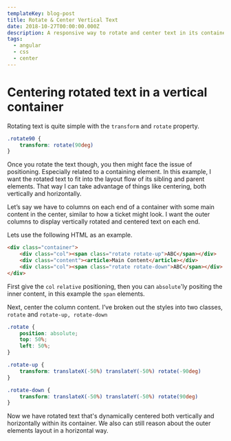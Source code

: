```yaml
---
templateKey: blog-post
title: Rotate & Center Vertical Text
date: 2018-10-27T00:00:00.000Z
description: A responsive way to rotate and center text in its container
tags:
  - angular
  - css
  - center
---
```


# Centering rotated text in a vertical container

Rotating text is quite simple with the `transform` and `rotate` property.

```css
.rotate90 {
    transform: rotate(90deg)
}
```

Once you rotate the text though, you then might face the issue of positioning. Especially related to a containing element. In this example, I want the rotated text to fit into the layout flow of its sibling and parent elements. That way I can take advantage of things like centering, both vertically and horizontally.

Let’s say we have to columns on each end of a container with some main content in the center, similar to how a ticket might look. I want the outer columns to display vertically rotated and centered text on each end.

Lets use the following HTML as an example.

```html
<div class="container">
    <div class="col"><span class="rotate rotate-up">ABC</span></div>
    <div class="content"><article>Main Content</article></div>
    <div class="col"><span class="rotate rotate-down">ABC</span></div>
</div>
```

First give the `col` `relative`  positioning, then you can `absolute`'ly positing the inner content, in this example the `span` elements.

Next, center the column content. I’ve broken out the styles into two classes, `rotate` and `rotate-up, rotate-down`

```css
.rotate {
    position: absolute;
    top: 50%;
    left: 50%;
}

.rotate-up {
    transform: translateX(-50%) translateY(-50%) rotate(-90deg)
}

.rotate-down {
    transform: translateX(-50%) translateY(-50%) rotate(90deg)
}
```

Now we have rotated text that's dynamically centered both vertically and horizontally within its container. We also can still reason about the outer elements layout in a horizontal way.